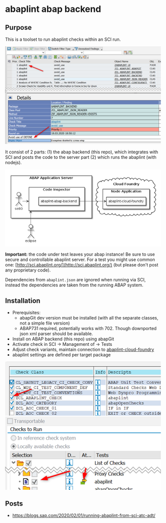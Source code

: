 # abaplint abap backend

## Purpose

This is a toolset to run abaplint checks within an SCI run.

![sci](docs/img/sci-sample.png)

It consist of 2 parts: (1) the abap backend (this repo), which integrates with SCI and posts the code to the server part (2) which runs the abaplint (with nodejs).

![landscape](docs/img/landscape.png)

**Important:** the code under test leaves your abap instance! Be sure to use secure and controllable abaplint server. For a test you might use common one: [http://sci.abaplint.org/](http://sci.abaplint.org/) (but please don't post any proprietary code).

Dependencies from `abaplint.json` are ignored when running via SCI, instead the dependencies are taken from the running ABAP system.

## Installation

* Prerequisites: 
    * abapGit dev version must be installed (with all the separate classes, not a simple file version)
    * ABAP731 required, potentially works with 702. Though downported json xml parser should be available.
* Install on ABAP backend (this repo) using abapGit
* Activate check in SCI -> Management of -> Tests
* Adjust check variants, maintain connection to [abaplint-cloud-foundry](https://github.com/abaplint/abaplint-cloud-foundry)
* abaplint settings are defined per target package

![setup1](docs/img/setup1.png)
![setup2](docs/img/setup2.png)

## Posts

- https://blogs.sap.com/2020/02/01/running-abaplint-from-sci-atc-adt/
